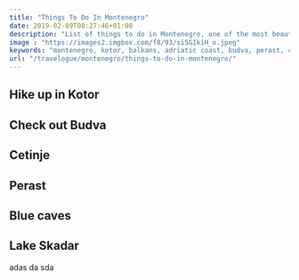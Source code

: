 ```yaml
---
title: "Things To Do In Montenegro"
date: 2019-02-09T08:27:46+01:00
description: "List of things to do in Montenegro, one of the most beautiful countries off the Adriatic coast, right from seeing different places to trying local food."
image : "https://images2.imgbox.com/f8/93/si5GIkiH_o.jpeg"
keywords: "montenegro, kotor, balkans, adriatic coast, budva, perast, cetinje, skadar lake"
url: "/travelogue/montenegro/things-to-do-in-montenegro/"
---
```


## Hike up in Kotor

## Check out Budva

## Cetinje

## Perast

## Blue caves

## Lake Skadar

adas da sda